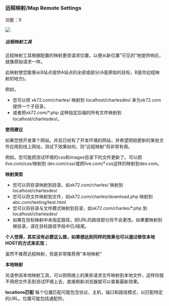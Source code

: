 ### 远程映射/Map Remote Settings

功能：X

![](http://i.imgur.com/P1ZbC6y.png)

##### 远程映射工具

远程映射工具根据配置的映射更改请求位置，以便从新位置“可见的”地提供响应，就像原始请求一样。

此映射使您能够从B站点提供A站点的全部或部分(A是原始的目标，B是你远程映射的地方)。

例如，
- 您可以把 xk72.com/charles/ 映射到 localhost/charlesdev/ 来为xk72.com提供一个子目录，
- 或者把xk72.com/*.php 这种指定后缀的所有文件映射到localhost/charlesdev/。

**使用建议**

如果您想开发某个网站，并且已经有了开发环境的网站，并希望把刚更新的某些文件应用到线上网站，测试下效果如何，则“远程映射”将非常有用。

例如，您可能把测试环境的css和images目录下的文件更新了。可以把live.com/css/映射到 dev.com/css/或把live.com/*.css这样的映射到dev.com。

**映射类型**

- 您可以将目录映射到目录，如xk72.com/charles/ 映射到 localhost/charlesdev/
- 您可以将文件映射到文件，如xk72.com/charles/download.php 映射到 abc.com/testing/test.html
- 您可以将目录与文件模式映射到目录，如xk72.com/charles/*.php 到localhost/charlesdev/
- 如果在目标映射中未指定路径，则URL的路径部分将不会更改。如果要映射到根目录，请在目标路径字段中已/结尾。

**个人觉得，其实没有必要这么做，如果想达到同样的效果也可以通过修改本地HOST的方式来实现**；

虽然不推荐远程映射，但是非常推荐用"本地映射"

**本地映射**

另请参阅本地映射工具，可以把网络上的某些请求文件映射到本地文件，这样你就不用把文件丢到测试环境上去，直接刷新浏览器就可以查看最新效果。

**locations匹配**
每个位置匹配可能包含协议，主机，端口和路径模式，以匹配特定的URL。位置可能包括通配符。